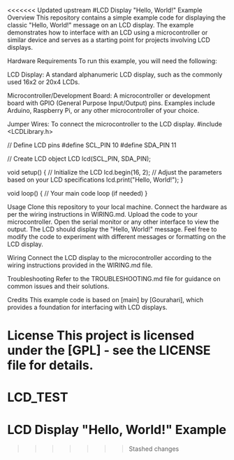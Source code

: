<<<<<<< Updated upstream
#LCD Display "Hello, World!" Example
Overview
This repository contains a simple example code for displaying the classic "Hello, World!" message on an LCD display. The example demonstrates how to interface with an LCD using a microcontroller or similar device and serves as a starting point for projects involving LCD displays.

Hardware Requirements
To run this example, you will need the following:

LCD Display: A standard alphanumeric LCD display, such as the commonly used 16x2 or 20x4 LCDs.

Microcontroller/Development Board: A microcontroller or development board with GPIO (General Purpose Input/Output) pins. Examples include Arduino, Raspberry Pi, or any other microcontroller of your choice.

Jumper Wires: To connect the microcontroller to the LCD display.
#include <LCDLibrary.h>


// Define LCD pins
#define SCL_PIN 10
#define SDA_PIN 11

// Create LCD object
LCD lcd(SCL_PIN, SDA_PIN);

void setup() {
  // Initialize the LCD
  lcd.begin(16, 2); // Adjust the parameters based on your LCD specifications
  lcd.print("Hello, World!");
}

void loop() {
  // Your main code loop (if needed)
}

Usage
Clone this repository to your local machine.
Connect the hardware as per the wiring instructions in WIRING.md.
Upload the code to your microcontroller.
Open the serial monitor or any other interface to view the output.
The LCD should display the "Hello, World!" message.
Feel free to modify the code to experiment with different messages or formatting on the LCD display.

Wiring
Connect the LCD display to the microcontroller according to the wiring instructions provided in the WIRING.md file.

Troubleshooting
Refer to the TROUBLESHOOTING.md file for guidance on common issues and their solutions.

Credits
This example code is based on [main] by [Gourahari], which provides a foundation for interfacing with LCD displays.

License
This project is licensed under the [GPL] - see the LICENSE file for details.
=======
# LCD_TEST
# LCD Display "Hello, World!" Example

>>>>>>> Stashed changes
